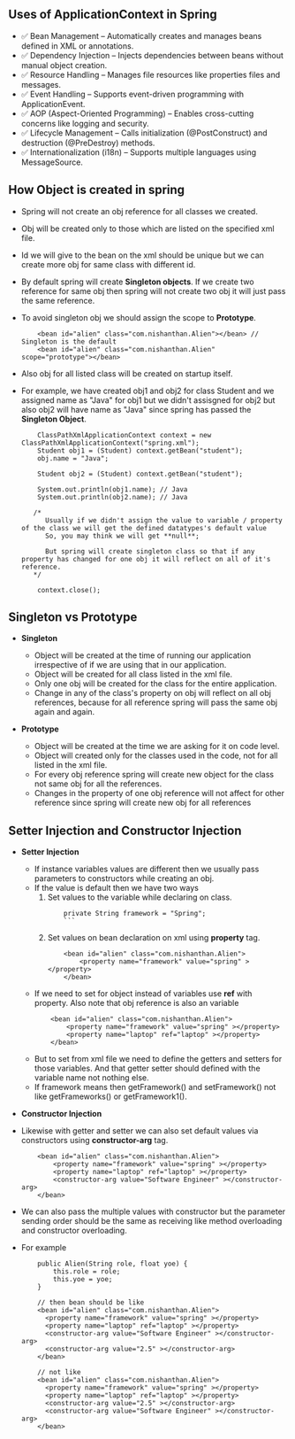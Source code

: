 ## Uses of ApplicationContext in Spring

- ✅ Bean Management – Automatically creates and manages beans defined in XML or annotations.
- ✅ Dependency Injection – Injects dependencies between beans without manual object creation.
- ✅ Resource Handling – Manages file resources like properties files and messages.
- ✅ Event Handling – Supports event-driven programming with ApplicationEvent.
- ✅ AOP (Aspect-Oriented Programming) – Enables cross-cutting concerns like logging and security.
- ✅ Lifecycle Management – Calls initialization (@PostConstruct) and destruction (@PreDestroy) methods.
- ✅ Internationalization (i18n) – Supports multiple languages using MessageSource.

## How Object is created in spring

- Spring will not create an obj reference for all classes we created.
- Obj will be created only to those which are listed on the specified xml file.
- Id we will give to the bean on the xml should be unique but we can create more obj for same class with different id.
- By default spring will create **Singleton objects**. If we create two reference for same obj then spring will not create two obj it will just pass the same reference.
- To avoid singleton obj we should assign the scope to **Prototype**.
  ```
      <bean id="alien" class="com.nishanthan.Alien"></bean> // Singleton is the default
      <bean id="alien" class="com.nishanthan.Alien" scope="prototype"></bean>
  ```
- Also obj for all listed class will be created on startup itself.
- For example, we have created obj1 and obj2 for class Student and we assigned name as "Java" for obj1 but we didn't assisgned for obj2 but also obj2 will have name as "Java" since spring has passed the **Singleton Object**.

  ```
      ClassPathXmlApplicationContext context = new ClassPathXmlApplicationContext("spring.xml");
      Student obj1 = (Student) context.getBean("student");
      obj.name = "Java";

      Student obj2 = (Student) context.getBean("student");

      System.out.println(obj1.name); // Java
      System.out.println(obj2.name); // Java

     /*
        Usually if we didn't assign the value to variable / property of the class we will get the defined datatypes's default value
        So, you may think we will get **null**;

        But spring will create singleton class so that if any property has changed for one obj it will reflect on all of it's reference.
     */

      context.close();
  ```

## Singleton vs Prototype

- **Singleton**

  - Object will be created at the time of running our application irrespective of if we are using that in our application.
  - Object will be created for all class listed in the xml file.
  - Only one obj will be created for the class for the entire application.
  - Change in any of the class's property on obj will reflect on all obj references, because for all reference spring will pass the same obj again and again.

- **Prototype**

  - Object will be created at the time we are asking for it on code level.
  - Object will created only for the classes used in the code, not for all listed in the xml file.
  - For every obj reference spring will create new object for the class not same obj for all the references.
  - Changes in the property of one obj reference will not affect for other reference since spring will create new obj for all references

## Setter Injection and Constructor Injection

- **Setter Injection**

  - If instance variables values are different then we usually pass parameters to constructors while creating an obj.
  - If the value is default then we have two ways
    1. Set values to the variable while declaring on class.
       ````
           private String framework = "Spring";
           ```
       ````
    2. Set values on bean declaration on xml using **property** tag.
       ```
           <bean id="alien" class="com.nishanthan.Alien">
               <property name="framework" value="spring" ></property>
           </bean>
       ```
  - If we need to set for object instead of variables use **ref** with property. Also note that obj reference is also an variable
    ```
        <bean id="alien" class="com.nishanthan.Alien">
            <property name="framework" value="spring" ></property>
            <property name="laptop" ref="laptop" ></property>
        </bean>
    ```
  - But to set from xml file we need to define the getters and setters for those variables. And that getter setter should defined with the variable name not nothing else.
  - If framework means then getFramework() and setFramework() not like getFrameworks() or getFramework1().

- **Constructor Injection**

- Likewise with getter and setter we can also set default values via constructors using **constructor-arg** tag.
  ```
      <bean id="alien" class="com.nishanthan.Alien">
          <property name="framework" value="spring" ></property>
          <property name="laptop" ref="laptop" ></property>
          <constructor-arg value="Software Engineer" ></constructor-arg>
      </bean>
  ```
- We can also pass the multiple values with constructor but the parameter sending order should be the same as receiving like method overloading and constructor overloading.
- For example

  ```
      public Alien(String role, float yoe) {
          this.role = role;
          this.yoe = yoe;
      }

      // then bean should be like
      <bean id="alien" class="com.nishanthan.Alien">
        <property name="framework" value="spring" ></property>
        <property name="laptop" ref="laptop" ></property>
        <constructor-arg value="Software Engineer" ></constructor-arg>
        <constructor-arg value="2.5" ></constructor-arg>
      </bean>

      // not like
      <bean id="alien" class="com.nishanthan.Alien">
        <property name="framework" value="spring" ></property>
        <property name="laptop" ref="laptop" ></property>
        <constructor-arg value="2.5" ></constructor-arg>
        <constructor-arg value="Software Engineer" ></constructor-arg>
      </bean>
  ```
